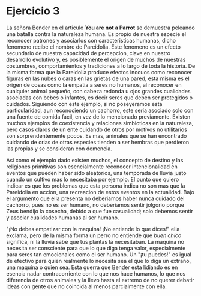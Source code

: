 # Ejercicio 3
La señora Bender en el articulo **You are not a Parrot** se demuestra peleando una batalla contra la naturaleza humana. Es propio de nuestra especie el reconocer patrones y asociarlos con caracteristicas humanas, dicho fenomeno recibe el nombre de Pareidolia. Este fenomeno es un efecto secundario de nuestra capacidad de percepcion, clave en nuestro desarrollo evolutivo y, es posiblemente el origen de muchos de nuestras costumbres, comportamientos y tradiciones a lo largo de toda la historia.
De la misma forma que la Pareidolia produce efectos inocuos como reconocer figuras en las nubes o caras en las grietas de una pared, esta misma es el origen de cosas como la empatia a seres no humanos, al reconocer en cualquier animal pequeño, con cabeza redonda u ojos grandes cualidades asociadas con bebes o infantes, es decir seres que deben ser protegidos o cuidados. Siguiendo con este ejemplo, si no poseyeramos esta particularidad, aun reconociendo un cachorro, este seria asociado solo con una fuente de comida facil, en vez de lo mencionado previamente.
Existen muchos ejemplos de coexistencia y relaciones simbioticas en la naturaleza, pero casos claros de un ente cuidando de otros por motivos no utilitarios son sorprendentemente pocos. Es mas, animales que se han encontrado cuidando de crias de otras especies tienden a ser hembras que perdieron las propias y se consideran con demencia.

Asi como el ejemplo dado existen muchos, el concepto de destino y las religiones primitivas son esencialmente reconocer intencionalidad en eventos que pueden haber sido aleatorios, una temporada de lluvia justo cuando un cultivo mas lo necesitaba por ejemplo.
El punto que quiero indicar es que los problemas que esta persona indica no son mas que la Pareidolia en accion, una recreacion de estos eventos en la actualidad. Bajo el argumento que ella presenta no deberiamos haber nunca cuidado del cachorro, pues no es ser humano, no deberiamos sentir jolgorio porque Zeus bendijo la cosecha, debido a que fue casualidad; solo debemos sentir y asociar cualidades humanas al ser humano.

"¡No debes empatizar con la maquina! ¡No entiende lo que dices!" ella exclama, pero de la misma forma un perro no entiende que *buen chico* significa, ni la lluvia sabe que tus plantas la necesitaban. La maquina no necesita ser consciente para que lo que diga tenga valor, especialmente para seres tan emocionales como el ser humano. Un "¡tu puedes!" es igual de efectivo para quien realmente lo necesita sea el que lo diga un extraño, una maquina o quien sea.
Esta guerra que Bender esta lidiando es en esencia nadar contracorriente con lo que nos hace humanos, lo que nos diferencia de otros animales y la llevo hasta el extremo de no querer debatir ideas con gente que no coincida al menos parcialmente con ella.
